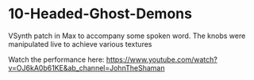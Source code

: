 # 10-Headed-Ghost-Demons
VSynth patch in Max to accompany some spoken word. The knobs were manipulated live to achieve various textures

Watch the performance here:
https://www.youtube.com/watch?v=OJ6kA0b61KE&ab_channel=JohnTheShaman 
